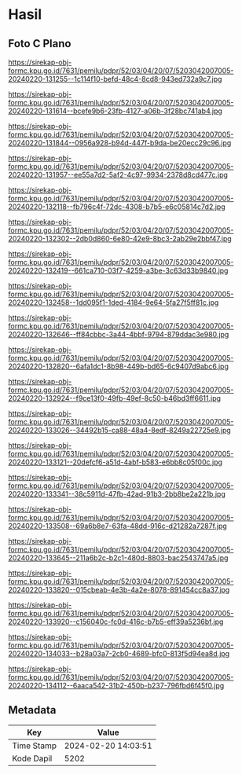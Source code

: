 # Hasil

## Foto C Plano

https://sirekap-obj-formc.kpu.go.id/7631/pemilu/pdpr/52/03/04/20/07/5203042007005-20240220-131255--1c114f10-befd-48c4-8cd8-943ed732a9c7.jpg

https://sirekap-obj-formc.kpu.go.id/7631/pemilu/pdpr/52/03/04/20/07/5203042007005-20240220-131614--bcefe9b6-23fb-4127-a06b-3f28bc741ab4.jpg

https://sirekap-obj-formc.kpu.go.id/7631/pemilu/pdpr/52/03/04/20/07/5203042007005-20240220-131844--0956a928-b94d-447f-b9da-be20ecc29c96.jpg

https://sirekap-obj-formc.kpu.go.id/7631/pemilu/pdpr/52/03/04/20/07/5203042007005-20240220-131957--ee55a7d2-5af2-4c97-9934-2378d8cd477c.jpg

https://sirekap-obj-formc.kpu.go.id/7631/pemilu/pdpr/52/03/04/20/07/5203042007005-20240220-132118--fb796c4f-72dc-4308-b7b5-e6c05814c7d2.jpg

https://sirekap-obj-formc.kpu.go.id/7631/pemilu/pdpr/52/03/04/20/07/5203042007005-20240220-132302--2db0d860-6e80-42e9-8bc3-2ab29e2bbf47.jpg

https://sirekap-obj-formc.kpu.go.id/7631/pemilu/pdpr/52/03/04/20/07/5203042007005-20240220-132419--661ca710-03f7-4259-a3be-3c63d33b9840.jpg

https://sirekap-obj-formc.kpu.go.id/7631/pemilu/pdpr/52/03/04/20/07/5203042007005-20240220-132458--1dd095f1-1ded-4184-9e64-5fa27f5ff81c.jpg

https://sirekap-obj-formc.kpu.go.id/7631/pemilu/pdpr/52/03/04/20/07/5203042007005-20240220-132646--ff84cbbc-3a44-4bbf-9794-879ddac3e980.jpg

https://sirekap-obj-formc.kpu.go.id/7631/pemilu/pdpr/52/03/04/20/07/5203042007005-20240220-132820--6afa1dc1-8b98-449b-bd65-6c9407d9abc6.jpg

https://sirekap-obj-formc.kpu.go.id/7631/pemilu/pdpr/52/03/04/20/07/5203042007005-20240220-132924--f9ce13f0-49fb-49ef-8c50-b46bd3ff6611.jpg

https://sirekap-obj-formc.kpu.go.id/7631/pemilu/pdpr/52/03/04/20/07/5203042007005-20240220-133026--34492b15-ca88-48a4-8edf-8249a22725e9.jpg

https://sirekap-obj-formc.kpu.go.id/7631/pemilu/pdpr/52/03/04/20/07/5203042007005-20240220-133121--20defcf6-a51d-4abf-b583-e6bb8c05f00c.jpg

https://sirekap-obj-formc.kpu.go.id/7631/pemilu/pdpr/52/03/04/20/07/5203042007005-20240220-133341--38c5911d-47fb-42ad-91b3-2bb8be2a221b.jpg

https://sirekap-obj-formc.kpu.go.id/7631/pemilu/pdpr/52/03/04/20/07/5203042007005-20240220-133508--69a6b8e7-63fa-48dd-916c-d21282a7287f.jpg

https://sirekap-obj-formc.kpu.go.id/7631/pemilu/pdpr/52/03/04/20/07/5203042007005-20240220-133645--211a6b2c-b2c1-480d-8803-bac2543747a5.jpg

https://sirekap-obj-formc.kpu.go.id/7631/pemilu/pdpr/52/03/04/20/07/5203042007005-20240220-133820--015cbeab-4e3b-4a2e-8078-891454cc8a37.jpg

https://sirekap-obj-formc.kpu.go.id/7631/pemilu/pdpr/52/03/04/20/07/5203042007005-20240220-133920--c156040c-fc0d-416c-b7b5-eff39a5236bf.jpg

https://sirekap-obj-formc.kpu.go.id/7631/pemilu/pdpr/52/03/04/20/07/5203042007005-20240220-134033--b28a03a7-2cb0-4689-bfc0-813f5d94ea8d.jpg

https://sirekap-obj-formc.kpu.go.id/7631/pemilu/pdpr/52/03/04/20/07/5203042007005-20240220-134112--6aaca542-31b2-450b-b237-796fbd6f45f0.jpg


## Metadata

| Key        | Value               |
| ---------- | ------------------- |
| Time Stamp | 2024-02-20 14:03:51 |
| Kode Dapil | 5202                |



